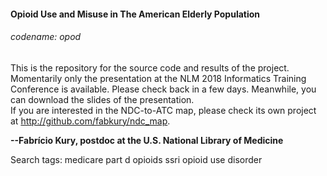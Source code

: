 #### Opioid Use and Misuse in The American Elderly Population
###### codename: opod
  
  This is the repository for the source code and results of the project. Momentarily only the presentation at the NLM 2018 Informatics Training Conference is available. Please check back in a few days. Meanwhile, you can download the slides of the presentation.  
  If you are interested in the NDC-to-ATC map, please check its own project at http://github.com/fabkury/ndc_map.  
  
**--Fabrício Kury, postdoc at the U.S. National Library of Medicine**  
  
Search tags: medicare part d opioids ssri opioid use disorder
